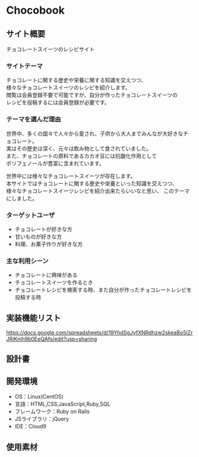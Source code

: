# Chocobook

## サイト概要
チョコレートスイーツのレシピサイト

### サイトテーマ
チョコレートに関する歴史や栄養に関する知識を交えつつ、<br>
様々なチョコレートスイーツのレシピを紹介します。<br>
閲覧は会員登録不要で可能ですが、自分が作ったチョコレートスイーツの<br>
レシピを投稿するには会員登録が必要です。

### テーマを選んだ理由
世界中、多くの国々で人々から愛され、子供から大人までみんなが大好きなチョコレート。<br>
実はその歴史は深く、元々は飲み物として食されていました。<br>
また、チョコレートの原料であるカカオ豆には抗酸化作用として<br>
ポリフェノールが豊富に含まれています。

世界中には様々なチョコレートスイーツが存在します。<br>
本サイトではチョコレートに関する歴史や栄養といった知識を交えつつ、<br>
様々なチョコレートスイーツレシピを紹介出来たらいいなと思い、
このテーマにしました。

### ターゲットユーザ
- チョコレートが好きな方
- 甘いものが好きな方
- 料理、お菓子作りが好きな方

### 主な利用シーン
- チョコレートに興味がある
- チョコレートスイーツを作るとき
- チョコレートレシピを検索する時、また自分が作ったチョコレートレシピを投稿する時

## 実装機能リスト
https://docs.google.com/spreadsheets/d/19YhdSgJyfXNRdhzw2skeaBo5lZrJRiKnih9b0EeQAfs/edit?usp=sharing

## 設計書

## 開発環境
- OS：Linux(CentOS)
- 言語：HTML,CSS,JavaScript,Ruby,SQL
- フレームワーク：Ruby on Rails
- JSライブラリ：jQuery
- IDE：Cloud9

## 使用素材
